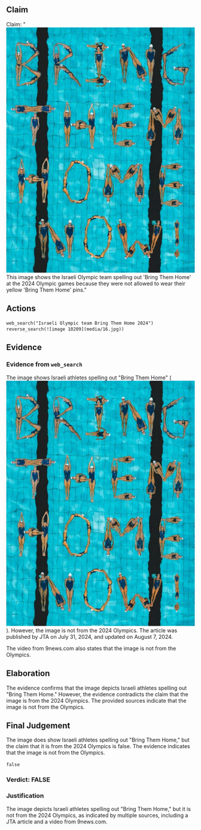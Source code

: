 ## Claim
Claim: "![image 10209](media/16.jpg) This image shows the Israeli Olympic team spelling out 'Bring Them Home' at the 2024 Olympic games because they were not allowed to wear their yellow 'Bring Them Home' pins."

## Actions
```
web_search("Israeli Olympic team Bring Them Home 2024")
reverse_search(![image 10209](media/16.jpg))
```

## Evidence
### Evidence from `web_search`
The image shows Israeli athletes spelling out "Bring Them Home" (![image 10209](media/16.jpg)). However, the image is not from the 2024 Olympics. The article was published by JTA on July 31, 2024, and updated on August 7, 2024.

The video from 9news.com also states that the image is not from the Olympics.


## Elaboration
The evidence confirms that the image depicts Israeli athletes spelling out "Bring Them Home." However, the evidence contradicts the claim that the image is from the 2024 Olympics. The provided sources indicate that the image is not from the Olympics.


## Final Judgement
The image does show Israeli athletes spelling out "Bring Them Home," but the claim that it is from the 2024 Olympics is false. The evidence indicates that the image is not from the Olympics.

`false`


### Verdict: FALSE

### Justification
The image depicts Israeli athletes spelling out "Bring Them Home," but it is not from the 2024 Olympics, as indicated by multiple sources, including a JTA article and a video from 9news.com.
